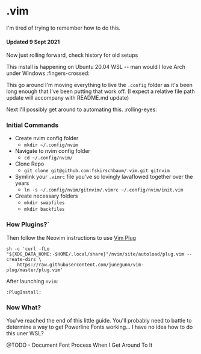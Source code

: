 # .vim

I'm tired of trying to remember how to do this.

#### Updated 9 Sept 2021

Now just rolling forward, check history for old setups

This install is happening on Ubuntu 20.04 WSL -- man would I love Arch under Windows :fingers-crossed: 

This go around I'm moving everything to live the `.config` folder as it's been long enough that I've been putting that work off. (I expect a relative file path update will accompany with README.md update)

Next I'll possibly get around to automating this. :rolling-eyes: 

### Initial Commands

- Create nvim config folder
    - `mkdir ~/.config/nvim`
- Navigate to nvim config folder
    - `cd ~/.config/nvim/`
- Clone Repo
    - `git clone git@github.com:fskirschbaum/.vim.git gitnvim`
- Symlink your `.vimrc` file you've so lovingly lavaflowed together over the years
    - `ln -s ~/.config/nvim/gitnvim/.vimrc ~/.config/nvim/init.vim`
- Create necessary folders
    - `mkdir swapfiles`
    - `mkdir backfiles`

### How Plugins?`

Then follow the Neovim instructions to use [Vim Plug](https://github.com/junegunn/vim-plug)

```
sh -c 'curl -fLo "${XDG_DATA_HOME:-$HOME/.local/share}"/nvim/site/autoload/plug.vim --create-dirs \
    https://raw.githubusercontent.com/junegunn/vim-plug/master/plug.vim'
```

After launching `nvim`:

`:PlugInstall:`

### Now What?

You've reached the end of this little guide. You'll probably need to battle to determine a way to get Powerline Fonts working... I have no idea how to do this uner WSL?

@TODO - Document Font Process When I Get Around To It
